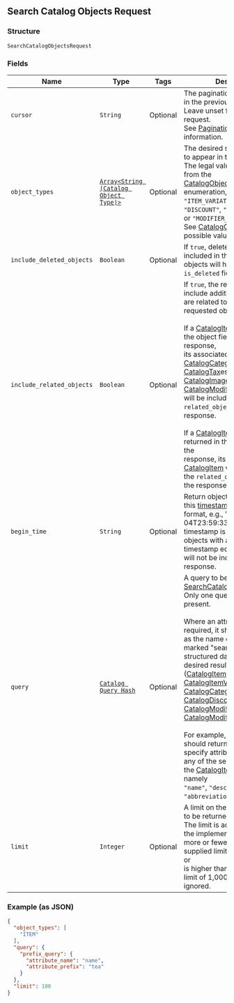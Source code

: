 ## Search Catalog Objects Request

### Structure

`SearchCatalogObjectsRequest`

### Fields

| Name | Type | Tags | Description |
|  --- | --- | --- | --- |
| `cursor` | `String` | Optional | The pagination cursor returned in the previous response. Leave unset for an initial request.<br>See [Pagination](https://developer.squareup.com/docs/basics/api101/pagination) for more information. |
| `object_types` | [`Array<String (Catalog Object Type)>`](/doc/models/catalog-object-type.md) | Optional | The desired set of object types to appear in the search results. The legal values are taken from the<br>[CatalogObjectType](./models/catalog-object-type.md) enumeration, namely `"ITEM"`, `"ITEM_VARIATION"`, `"CATEGORY"`,<br>`"DISCOUNT"`, `"TAX"`, `"MODIFIER"`, or `"MODIFIER_LIST"`.<br>See [CatalogObjectType](./models/catalog-object-type.md) for possible values |
| `include_deleted_objects` | `Boolean` | Optional | If `true`, deleted objects will be included in the results. Deleted objects will have their<br>`is_deleted` field set to `true`. |
| `include_related_objects` | `Boolean` | Optional | If `true`, the response will include additional objects that are related to the<br>requested object, as follows:<br><br>If a [CatalogItem](./models/catalog-item.md) is returned in the object field of the response,<br>its associated [CatalogCategory](./models/catalog-category.md), [CatalogTax](./models/catalog-tax.md)es,<br>[CatalogImage](./models/catalog-image.md)s and [CatalogModifierList](./models/catalog-modifier-list.md)s<br>will be included in the `related_objects` field of the response.<br><br>If a [CatalogItemVariation](./models/catalog-item-variation.md) is returned in the object field of the<br>response, its parent [CatalogItem](./models/catalog-item.md) will be included in the `related_objects` field of<br>the response. |
| `begin_time` | `String` | Optional | Return objects modified after this [timestamp](#workingwithdates), in RFC 3339<br>format, e.g., "2016-09-04T23:59:33.123Z". The timestamp is exclusive - objects with a<br>timestamp equal to `begin_time` will not be included in the response. |
| `query` | [`Catalog Query Hash`](/doc/models/catalog-query.md) | Optional | A query to be applied to a [SearchCatalogObjectsRequest](./models/search-catalog-objects-request.md).<br>Only one query field may be present.<br><br>Where an attribute name is required, it should be specified as the name of any field<br>marked "searchable" from the structured data types for the desired result object type(s)<br>([CatalogItem](./models/catalog-item.md), [CatalogItemVariation](./models/catalog-item-variation.md),<br>[CatalogCategory](./models/catalog-category.md), [CatalogTax](./models/catalog-tax.md),<br>[CatalogDiscount](./models/catalog-discount.md), [CatalogModifierList](./models/catalog-modifier-list.md),<br>[CatalogModifier](./models/catalog-modifier.md)).<br><br>For example, a query that should return Items may specify attribute names from<br>any of the searchable fields of the [CatalogItem](./models/catalog-item.md) data type, namely<br>`"name"`, `"description"`, and `"abbreviation"`. |
| `limit` | `Integer` | Optional | A limit on the number of results to be returned in a single page. The limit is advisory -<br>the implementation may return more or fewer results. If the supplied limit is negative, zero, or<br>is higher than the maximum limit of 1,000, it will be ignored. |

### Example (as JSON)

```json
{
  "object_types": [
    "ITEM"
  ],
  "query": {
    "prefix_query": {
      "attribute_name": "name",
      "attribute_prefix": "tea"
    }
  },
  "limit": 100
}
```

